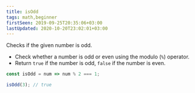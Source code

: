 ```yaml
---
title: isOdd
tags: math,beginner
firstSeen: 2019-09-25T20:35:06+03:00
lastUpdated: 2020-10-20T23:02:01+03:00
---
```


Checks if the given number is odd.

- Check whether a number is odd or even using the modulo (`%`) operator.
- Return `true` if the number is odd, `false` if the number is even.

```js
const isOdd = num => num % 2 === 1;
```

```js
isOdd(3); // true
```
